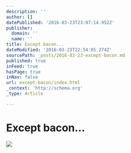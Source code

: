 ```yaml
---
description: ''
author: []
datePublished: '2016-03-23T23:07:14.952Z'
publisher:
  domain: ''
  name: ''
title: Except bacon...
dateModified: '2016-03-23T22:54:05.274Z'
sourcePath: _posts/2016-03-23-except-bacon.md
published: true
inFeed: true
hasPage: true
inNav: false
url: except-bacon/index.html
_context: 'http://schema.org'
_type: Article

---
```

# Except bacon...
![](https://the-grid-user-content.s3-us-west-2.amazonaws.com/45fddca7-90f8-4a0e-8a11-3a69f44bdaa2.png)